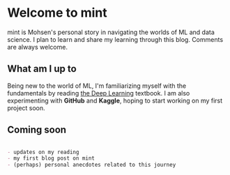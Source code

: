 # Welcome to mint

mint is Mohsen's personal story in navigating the worlds of ML and data science. I plan to learn and share my learning through this blog. Comments are always welcome.

## What am I up to

Being new to the world of ML, I'm familiarizing myself with the fundamentals by reading [the Deep Learning](https://www.deeplearningbook.org) textbook. I am also experimenting with **GitHub** and **Kaggle**, hoping to start working on my first project soon.

## Coming soon

```markdown

- updates on my reading
- my first blog post on mint
- (perhaps) personal anecdotes related to this journey

```
